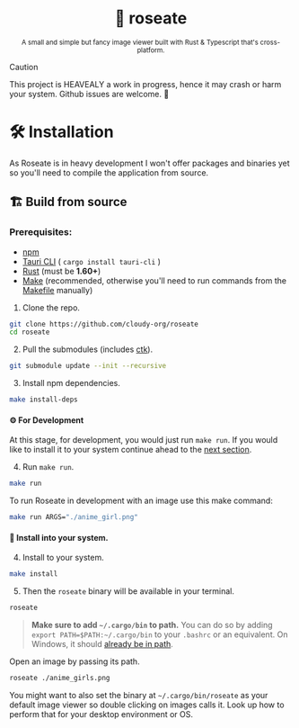 <div align="center">

  # 🌹 roseate
  <sub>A small and simple but fancy image viewer built with Rust & Typescript that's cross-platform.</sub>

</div>

> [!CAUTION]
> This project is HEAVEALY a work in progress, hence it may crash or harm your system. Github issues are welcome. 🤝

# 🛠️ Installation
As Roseate is in heavy development I won't offer packages and binaries yet so you'll need to compile the application from source.

## 🏗 Build from source
### Prerequisites:
- [npm](https://docs.npmjs.com/downloading-and-installing-node-js-and-npm)
- [Tauri CLI](https://crates.io/crates/tauri-cli) ( `cargo install tauri-cli` )
- [Rust](https://www.rust-lang.org/tools/install) (must be **1.60+**)
- [Make](https://www.gnu.org/software/make) (recommended, otherwise you'll need to run commands from the [Makefile](./Makefile) manually)

1. Clone the repo.
```sh
git clone https://github.com/cloudy-org/roseate
cd roseate
```
2. Pull the submodules (includes [ctk](https://github.com/cloudy-org/cirrus)).
```sh
git submodule update --init --recursive
```
3. Install npm dependencies.
```sh
make install-deps
```

#### ⚙️ For Development
At this stage, for development, you would just run ``make run``. If you would like to install it to your system continue ahead to the [next section](#-install-to-your-system).

4. Run ``make run``.
```sh
make run
```
To run Roseate in development with an image use this make command:
```sh
make run ARGS="./anime_girl.png"
```

#### 🎀 Install into your system.

4. Install to your system.
```sh
make install
```
5. Then the `roseate` binary will be available in your terminal.
```sh
roseate
```
> **Make sure to add ``~/.cargo/bin`` to path.** You can do so by adding ``export PATH=$PATH:~/.cargo/bin`` to your ``.bashrc`` or an equivalent. On Windows, it should [already be in path](https://users.rust-lang.org/t/cargo-bin-path-issue-on-windows-absolute-beginner/38932/2).

Open an image by passing its path.
```sh
roseate ./anime_girls.png
```
You might want to also set the binary at ``~/.cargo/bin/roseate`` as your default image viewer so double clicking on images calls it. Look up how to perform that for your desktop environment or OS.
